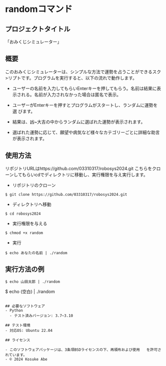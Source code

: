 # randomコマンド


## プロジェクトタイトル

「おみくじシミュレーター」

## 概要

このおみくじシミュレーターは、シンプルな方法で運勢を占うことができるスク>リプトです。プログラムを実行すると、以下の流れで動作します。
-  ユーザーの名前を入力してもらいEnterキーを押してもらう。名前は結果に表    示される。名前が入力されなかった場合は匿名で表示。

-  ユーザーがEnterキーを押すとプログラムがスタートし、ランダムに運勢を選    びます。
                                                            
-  結果は、凶~大吉の中からランダムに選ばれた運勢が表示されます。
        
-  選ばれた運勢に応じて、願望や病気など様々なカテゴリーごとに詳細な助言     が表示されます。

## 使用方法

リポジトリURLはhttps://github.com/03310317/robosys2024.git こちらをクローンしてもらいcdでディレクトリに移動し、実行権限を与え実行します。

- リポジトリのクローン
```
$ git clone https://github.com/03310317/robosys2024.git
```

- ディレクトリへ移動
```
$ cd robosys2024
```

- 実行権限を与える
```
$ chmod +x random
```

- 実行
```
$ echo あなたの名前 | ./random
```
 
## 実行方法の例

```
$ echo 山田太郎 | ./random
```
$ echo (空白) | ./random
```

## 必要なソフトウェア
- Python
  - テスト済みバージョン: 3.7~3.10

## テスト環境
- 対応OS: Ubuntu 22.04

## ライセンス

- このソフトウェアパッケージは、3条項BSDライセンスの下、再頒布および使用   を許可されています。
- © 2024 Kosuke Abe
